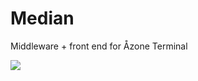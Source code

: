 # Median

Middleware + front end for Åzone Terminal

![](https://d2w9rnfcy7mm78.cloudfront.net/409380/original_53f632481de7cae81b07a725b86af032.jpg)
